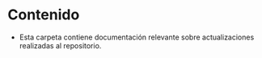 # Contenido
* Esta carpeta contiene documentación relevante sobre actualizaciones realizadas al repositorio.
